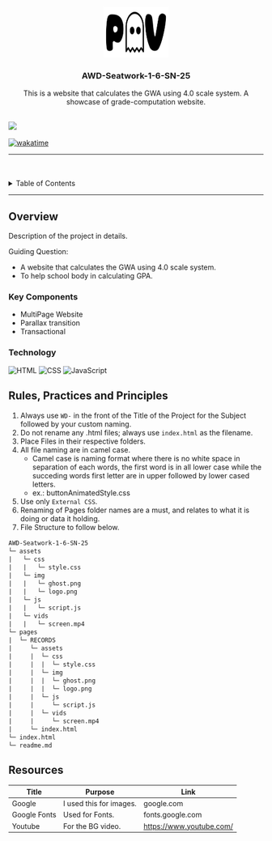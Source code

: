 <a name="readme-top">

<br/>

<br />
<div align="center">
  <a href="https://github.com/kalvxn/">
  <!-- TODO: If you want to add logo or banner you can add it here -->
    <img src="./assets/img/logo.png" alt="logo" width="130" height="100">
  </a>
<!-- TODO: Change Title to the name of the title of your Project -->
  <h3 align="center">AWD-Seatwork-1-6-SN-25</h3>
</div>
<!-- TODO: Make a short description -->
<div align="center">
  This is a website that calculates the GWA using 4.0 scale system. A showcase of grade-computation website.
</div>

<br />

<!-- TODO: Change the zyx-0314 into your github username  -->
<!-- TODO: Change the WD-Template-Project into the same name of your folder -->
![](https://visit-counter.vercel.app/counter.png?page=kalvxn/AWD-Seatwork-1-6-SN-25)

[![wakatime](https://wakatime.com/badge/user/c86f5932-addc-451a-8d0c-9a8089521a5e/project/9490ed61-d663-4f8c-a8f3-b62ac3eb6962.svg)](https://wakatime.com/badge/user/c86f5932-addc-451a-8d0c-9a8089521a5e/project/9490ed61-d663-4f8c-a8f3-b62ac3eb6962)

---

<br />
<br />

<!-- TODO: If you want to add more layers for your readme -->
<details>
  <summary>Table of Contents</summary>
  <ol>
    <li>
      <a href="#overview">Overview</a>
      <ol>
        <li>
          <a href="#key-components">Key Components</a>
        </li>
        <li>
          <a href="#technology">Technology</a>
        </li>
      </ol>
    </li>
    <li>
      <a href="#rule,-practices-and-principles">Rules, Practices and Principles</a>
    </li>
    <li>
      <a href="#resources">Resources</a>
    </li>
  </ol>
</details>

---

## Overview

<!-- TODO: To be changed -->
<!-- The following are just sample -->
Description of the project in details.

Guiding Question:
- A website that calculates the GWA using 4.0 scale system.
- To help school body in calculating GPA.

### Key Components
<!-- TODO: List of Key Components -->
<!-- The following are just sample -->
- MultiPage Website
- Parallax transition
- Transactional

### Technology
<!-- TODO: List of Technology Used -->
![HTML](https://img.shields.io/badge/HTML-E34F26?style=for-the-badge&logo=html5&logoColor=white)
![CSS](https://img.shields.io/badge/CSS-1572B6?style=for-the-badge&logo=css3&logoColor=white)
![JavaScript](https://img.shields.io/badge/JavaScript-F7DF1E?style=for-the-badge&logo=javascript&logoColor=white)

## Rules, Practices and Principles
1. Always use `WD-` in the front of the Title of the Project for the Subject followed by your custom naming.
2. Do not rename any .html files; always use `index.html` as the filename.
3. Place Files in their respective folders.
4. All file naming are in camel case.
   - Camel case is naming format where there is no white space in separation of each words, the first word is in all lower case while the succeding words first letter are in upper followed by lower cased letters.
   - ex.: buttonAnimatedStyle.css
5. Use only `External CSS`.
6. Renaming of Pages folder names are a must, and relates to what it is doing or data it holding.
7. File Structure to follow below.

```
AWD-Seatwork-1-6-SN-25
└─ assets
|   └─ css
|   |   └─ style.css
|   └─ img
|   |   └─ ghost.png
|   |   └─ logo.png
|   └─ js
|   |   └─ script.js
|   └─ vids
|   |   └─ screen.mp4
└─ pages
|  └─ RECORDS
|     └─ assets
|     |  └─ css
|     |  |  └─ style.css
|     |  └─ img
|     |  |  └─ ghost.png
|     |  |  └─ logo.png
|     |  └─ js
|     |     └─ script.js
|     |  └─ vids
|     |     └─ screen.mp4
|     └─ index.html
└─ index.html
└─ readme.md
```

## Resources

<!-- TODO: Add References -->
| Title | Purpose | Link |
|-|-|-|
| Google | I used this for images. | google.com |
| Google Fonts | Used for Fonts. | fonts.google.com |
| Youtube | For the BG video. | https://www.youtube.com/ |